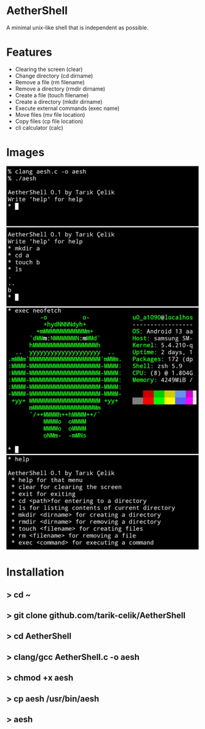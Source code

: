# AetherShell

A minimal unix-like shell
that is independent as possible.

# Features

* Clearing the screen (clear)
* Change directory (cd dirname)
* Remove a file (rm filename)
* Remove a directory (rmdir dirname)
* Create a file (touch filename)
* Create a directory (mkdir dirname)
* Execute external commands (exec name)
* Move files (mv file location)
* Copy files (cp file location)
* cli calculator (calc)

 # Images

![alt image](https://github.com/tarik-celik/AetherShell/blob/main/Screenshot_20231219_093735_Termux.jpg)
![alt image](https://github.com/tarik-celik/AetherShell/blob/main/Screenshot_20231219_093750_Termux.jpg)
![alt image](https://github.com/tarik-celik/AetherShell/blob/main/Screenshot_20231219_093757_Termux.jpg)
![alt image](https://github.com/tarik-celik/AetherShell/blob/main/Screenshot_20231219_093809_Termux.jpg)

# Installation

## > cd ~
## > git clone github.com/tarik-celik/AetherShell
## > cd AetherShell
## > clang/gcc AetherShell.c -o aesh
## > chmod +x aesh
## > cp aesh /usr/bin/aesh
## > aesh
